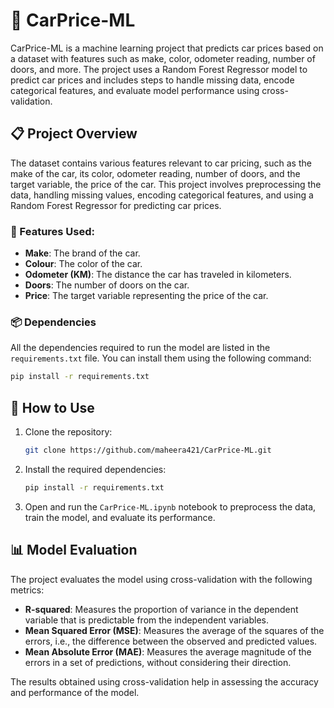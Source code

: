 # 🚗 CarPrice-ML

CarPrice-ML is a machine learning project that predicts car prices based on a dataset with features such as make, color, odometer reading, number of doors, and more. The project uses a Random Forest Regressor model to predict car prices and includes steps to handle missing data, encode categorical features, and evaluate model performance using cross-validation.

## 📋 Project Overview

The dataset contains various features relevant to car pricing, such as the make of the car, its color, odometer reading, number of doors, and the target variable, the price of the car. This project involves preprocessing the data, handling missing values, encoding categorical features, and using a Random Forest Regressor for predicting car prices.

### 📝 Features Used:
- **Make**: The brand of the car.
- **Colour**: The color of the car.
- **Odometer (KM)**: The distance the car has traveled in kilometers.
- **Doors**: The number of doors on the car.
- **Price**: The target variable representing the price of the car.

### 📦 Dependencies

All the dependencies required to run the model are listed in the `requirements.txt` file. You can install them using the following command:

```bash
pip install -r requirements.txt
```

## 🚀 How to Use

1. Clone the repository:
    ```bash
    git clone https://github.com/maheera421/CarPrice-ML.git
    ```

2. Install the required dependencies:
    ```bash
    pip install -r requirements.txt
    ```

3. Open and run the `CarPrice-ML.ipynb` notebook to preprocess the data, train the model, and evaluate its performance.

## 📊 Model Evaluation

The project evaluates the model using cross-validation with the following metrics:
- **R-squared**: Measures the proportion of variance in the dependent variable that is predictable from the independent variables.
- **Mean Squared Error (MSE)**: Measures the average of the squares of the errors, i.e., the difference between the observed and predicted values.
- **Mean Absolute Error (MAE)**: Measures the average magnitude of the errors in a set of predictions, without considering their direction.

The results obtained using cross-validation help in assessing the accuracy and performance of the model.

